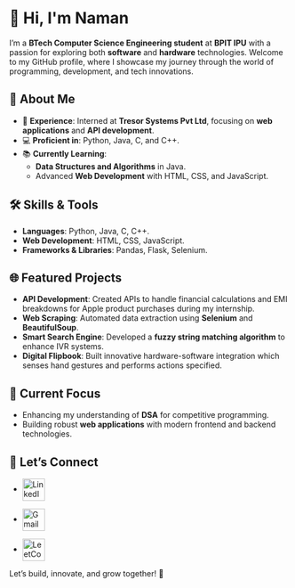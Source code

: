 # 👋 Hi, I'm Naman  

I’m a **BTech Computer Science Engineering student** at **BPIT IPU** with a passion for exploring both **software** and **hardware** technologies. Welcome to my GitHub profile, where I showcase my journey through the world of programming, development, and tech innovations.  

## 🌟 About Me  

- 🔭 **Experience**: Interned at **Tresor Systems Pvt Ltd**, focusing on **web applications** and **API development**.  
- 💻 **Proficient in**: Python, Java, C, and C++.  
- 📚 **Currently Learning**:  
  - **Data Structures and Algorithms** in Java.  
  - Advanced **Web Development** with HTML, CSS, and JavaScript. 

## 🛠️ Skills & Tools  

- **Languages**: Python, Java, C, C++.  
- **Web Development**: HTML, CSS, JavaScript.  
- **Frameworks & Libraries**: Pandas, Flask, Selenium.

## 🌐 Featured Projects  

- **API Development**: Created APIs to handle financial calculations and EMI breakdowns for Apple product purchases during my internship.  
- **Web Scraping**: Automated data extraction using **Selenium** and **BeautifulSoup**.  
- **Smart Search Engine**: Developed a **fuzzy string matching algorithm** to enhance IVR systems.  
- **Digital Flipbook**: Built innovative hardware-software integration which senses hand gestures and performs actions specified.  

## 🚀 Current Focus  

- Enhancing my understanding of **DSA** for competitive programming.  
- Building robust **web applications** with modern frontend and backend technologies. 

## 🤝 Let’s Connect  

- [<img src="https://cdn.jsdelivr.net/gh/devicons/devicon/icons/linkedin/linkedin-original.svg" alt="LinkedIn" width="40" style="vertical-align:middle; margin-right: 10px;">](https://www.linkedin.com/in/naman-jain-838302256/)

- [<img src="https://upload.wikimedia.org/wikipedia/commons/7/7e/Gmail_icon_%282020%29.svg" alt="Gmail" width="40" style="vertical-align:middle; margin-right: 10px;">](https://mail.google.com/mail/?view=cm&fs=1&to=namanjain1093@gmail.com&su=SUBJECT&body=HEY%20Naman,%20)

- [<img src="https://upload.wikimedia.org/wikipedia/commons/1/19/LeetCode_logo_black.png" alt="LeetCode" width="40" style="vertical-align:middle; margin-right: 10px;">](https://leetcode.com/namanjain2012)


Let’s build, innovate, and grow together! 🌟
